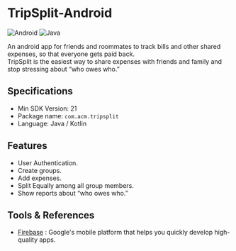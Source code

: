 # TripSplit-Android   

![Android](https://img.shields.io/badge/Android-3DDC84?style=for-the-badge&logo=android&logoColor=white) ![Java](https://img.shields.io/badge/Java-ED8B00?style=for-the-badge&logo=java&logoColor=white)

An android app for friends and roommates to track bills and other shared expenses, so that everyone gets paid back.   
TripSplit is the easiest way to share expenses with friends and family and stop stressing about “who owes who.”   


## Specifications

* Min SDK Version: 21
* Package name: ```com.acm.tripsplit```
* Language: Java / Kotlin   

## Features

* User Authentication.
* Create groups.
* Add expenses.
* Split Equally among all group members.
* Show reports about “who owes who.”

## Tools & References    

* [Firebase](https://firebase.google.com/docs/android/setup) : Google's mobile platform that helps you quickly develop high-quality apps.
